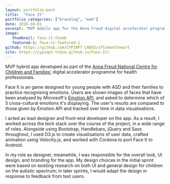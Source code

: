 ```yaml
---
layout: portfolio-post
title:  "Face It"
portfolio_categories: ["branding", "web"]
date: 2016-10-01
excerpt: "MVP mobile app for the Anna Freud digital accelerator programme"
image:
   thumbnail: face-it-thumb
   featured-1: face-it-featured-1
github: https://github.com/CYPIAPT-LNDSE/afSimonStewart
site: https://cypiapt-lndse.github.io/Face-It/
---
```


MVP hybrid app developed as part of the [Anna Freud National Centre for Children and Families'](http://www.annafreud.org/) digital accelerator programme for health professionals.

Face It is an game designed for young people with ASD and their families to practice recognising emotions. Users are shown images of faces that have been analysed by Microsoft's [Emotion API](https://www.microsoft.com/cognitive-services/en-us/emotion-api), and asked to determine which of 5 cross-cultural emotions it's displaying. The user's results are compared to those given by Emotion API and tracked over time in data visualisations.

I acted as lead designer and front-end developer on the app. As a result, I worked across the tech stack over the course of the project, in a wide range of roles. Alongside using Bootstrap, Handlebars, jQuery and Sass throughout, I used D3.js to create visualisations of user data, crafted animation using Velocity.js, and worked with Cordova to port Face It to Android.

In my role as designer, meanwhile, I was responsible for the overall look, UI design, and branding for the app. My design choices in the initial sprint were based on existing research on both UI and general design for children on the autistic spectrum; in later sprints, I would adapt the design in response to feedback from test users.
